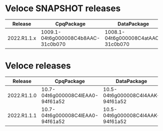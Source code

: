 # Veloce SNAPSHOT releases
| Release | CpqPackage | DataPackage | ExtensionPackage | BackendVersion | StudioVersion | FrontendVersion | DocgenVersion |
| ------- | ---------- | ----------- | ---------------- | -------------- | ------------- | --------------- | ------------- |
| 2022.R1.1.x | 1009.1-04t6g000008C4b8AAC-31c0b070 | 1008.1-04t6g000008C4atAAC-31c0b070 | 1003.1-04t6g000008C4bDAAS-31c0b070 | 7.2.0-878fc21a | 1.2.0-350d14d4 | 6.1.2-b93df0bd | 1.0.7-14311ef8 |



# Veloce releases
| Release | CpqPackage | DataPackage | ExtensionPackage | BackendVersion | StudioVersion | FrontendVersion | DocgenVersion |
| ------- | ---------- | ----------- | ---------------- | -------------- | ------------- | --------------- | ------------- |
| 2022.R1.1.0 | 10.7-04t6g000008C4IEAA0-94f61a52 | 10.5-04t6g000008C4I4AAK-94f61a52 | 10.2-04t6g000008C4CaAAK-94f61a52 | 7.0.0-8da0738f | 1.0.80-37007b6d | 6.0.0-f89a2aba | 1.0.7-14311ef8 |
| 2022.R1.1.1 | 10.7-04t6g000008C4IEAA0-94f61a52 | 10.5-04t6g000008C4I4AAK-94f61a52 | 10.2-04t6g000008C4CaAAK-94f61a52 | 7.1.5-64f1fa11 | 1.1.1-0997c73c | 6.0.0-f89a2aba | 1.0.7-14311ef8 |

